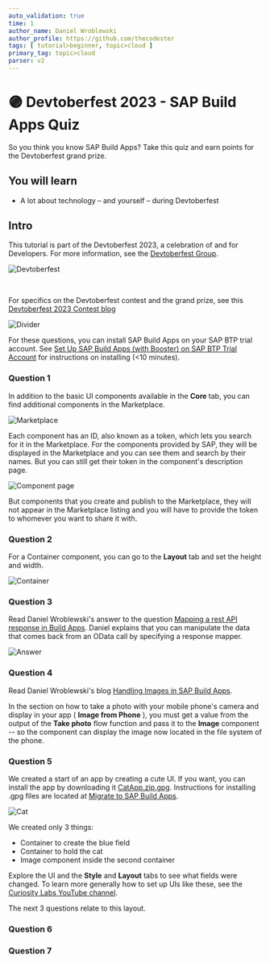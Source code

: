 ```yaml
---
auto_validation: true
time: 1
author_name: Daniel Wroblewski
author_profile: https://github.com/thecodester
tags: [ tutorial>beginner, topic>cloud ]
primary_tag: topic>cloud
parser: v2
---
```


# 🟣 Devtoberfest 2023 - SAP Build Apps Quiz
<!-- description --> So you think you know SAP Build Apps? Take this quiz and earn points for the Devtoberfest grand prize.
 
## You will learn
- A lot about technology – and yourself – during Devtoberfest

## Intro
This tutorial is part of the Devtoberfest 2023, a celebration of and for Developers. For more information, see the [Devtoberfest Group](https://groups.community.sap.com/t5/devtoberfest/gh-p/Devtoberfest).

![Devtoberfest](devtoberfest-banner.gif)

&nbsp;

For specifics on the Devtoberfest contest and the grand prize, see this [Devtoberfest 2023 Contest blog](https://groups.community.sap.com/t5/devtoberfest-blog-posts/devtoberfest-2023-contest/ba-p/9357)

![Divider](divider.jpg)

For these questions, you can install SAP Build Apps on your SAP BTP trial account. See [Set Up SAP Build Apps (with Booster) on SAP BTP Trial Account](https://developers.sap.com/tutorials/build-apps-trial-booster.html) for instructions on installing (<10 minutes).



### Question 1
In addition to the basic UI components available in the **Core** tab, you can find additional components in the Marketplace.

![Marketplace](marketplace.png)

Each component has an ID, also known as a token, which lets you search for it in the Marketplace. For the components provided by SAP, they will be displayed in the Marketplace and you can see them and search by their names. But you can still get their token in the component's description page.

![Component page](component.png)

But components that you create and publish to the Marketplace, they will not appear in the Marketplace listing and you will have to provide the token to whomever you want to share it with.



### Question 2

For a Container component, you can go to the **Layout** tab and set the height and width. 

![Container](container.png)



### Question 3
Read Daniel Wroblewski's answer to the question [Mapping a rest API response in Build Apps](https://answers.sap.com/questions/13941448/mapping-a-rest-api-response-in-build-apps.html). Daniel explains that you can manipulate the data that comes back from an OData call by specifying a response mapper.

![Answer](answer.png)


### Question 4
Read Daniel Wroblewski's blog [Handling Images in SAP Build Apps](https://blogs.sap.com/2023/06/18/handling-images-in-sap-build-apps/). 

In the section on how to take a photo with your mobile phone's camera and display in your app ( **Image from Phone** ), you must get a value from the output of the **Take photo** flow function and pass it to the **Image** component -- so the component can display the image now located in the file system of the phone. 

### Question 5
We created a start of an app by creating a cute UI. If you want, you can install the app by downloading it [CatApp.zip.gpg](https://github.com/sap-tutorials/devtoberfest-2022/raw/main/tutorials/devtoberfest2023-scavenger-quiz-apps/CatApp.zip.gpg). Instructions for installing .gpg files are located at [Migrate to SAP Build Apps](https://help.sap.com/docs/build-apps/service-guide/migrate-to-sap-build-apps).

![Cat](catapp.jpg)

We created only 3 things:

- Container to create the blue field
- Container to hold the cat
- Image component inside the second container

Explore the UI and the **Style** and **Layout** tabs to see what fields were changed. To learn more generally how to set up UIs like these, see the [Curiosity Labs YouTube channel](https://www.youtube.com/@CuriosityLab_talk).

The next 3 questions relate to this layout. 




### Question 6



### Question 7